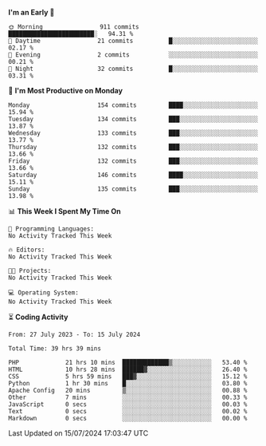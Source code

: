 
<!--START_SECTION:week-->
**I'm an Early 🐤** 

```text
🌞 Morning                911 commits         ████████████████████████░   94.31 % 
🌆 Daytime                21 commits          █░░░░░░░░░░░░░░░░░░░░░░░░   02.17 % 
🌃 Evening                2 commits           ░░░░░░░░░░░░░░░░░░░░░░░░░   00.21 % 
🌙 Night                  32 commits          █░░░░░░░░░░░░░░░░░░░░░░░░   03.31 % 
```
📅 **I'm Most Productive on Monday** 

```text
Monday                   154 commits         ████░░░░░░░░░░░░░░░░░░░░░   15.94 % 
Tuesday                  134 commits         ███░░░░░░░░░░░░░░░░░░░░░░   13.87 % 
Wednesday                133 commits         ███░░░░░░░░░░░░░░░░░░░░░░   13.77 % 
Thursday                 132 commits         ███░░░░░░░░░░░░░░░░░░░░░░   13.66 % 
Friday                   132 commits         ███░░░░░░░░░░░░░░░░░░░░░░   13.66 % 
Saturday                 146 commits         ████░░░░░░░░░░░░░░░░░░░░░   15.11 % 
Sunday                   135 commits         ███░░░░░░░░░░░░░░░░░░░░░░   13.98 % 
```


📊 **This Week I Spent My Time On** 

```text
💬 Programming Languages: 
No Activity Tracked This Week

🔥 Editors: 
No Activity Tracked This Week

🐱‍💻 Projects: 
No Activity Tracked This Week

💻 Operating System: 
No Activity Tracked This Week
```


<!--END_SECTION:week-->

⏳ **Coding Activity**

<!--START_SECTION:alltime-->

```text
From: 27 July 2023 - To: 15 July 2024

Total Time: 39 hrs 39 mins

PHP             21 hrs 10 mins  █████████████▒░░░░░░░░░░░   53.40 %
HTML            10 hrs 28 mins  ██████▓░░░░░░░░░░░░░░░░░░   26.40 %
CSS             5 hrs 59 mins   ███▓░░░░░░░░░░░░░░░░░░░░░   15.12 %
Python          1 hr 30 mins    █░░░░░░░░░░░░░░░░░░░░░░░░   03.80 %
Apache Config   20 mins         ▒░░░░░░░░░░░░░░░░░░░░░░░░   00.88 %
Other           7 mins          ░░░░░░░░░░░░░░░░░░░░░░░░░   00.33 %
JavaScript      0 secs          ░░░░░░░░░░░░░░░░░░░░░░░░░   00.03 %
Text            0 secs          ░░░░░░░░░░░░░░░░░░░░░░░░░   00.02 %
Markdown        0 secs          ░░░░░░░░░░░░░░░░░░░░░░░░░   00.00 %
```

<!--END_SECTION:alltime-->
<!--START_SECTION:date-->

 Last Updated on 15/07/2024 17:03:47 UTC
<!--END_SECTION:date-->
